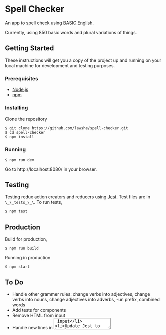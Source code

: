 # Spell Checker
An app to spell check using [BASIC English](http://ogden.basic-english.org/basiceng.html).

Currently, using 850 basic words and plural variations of things.

## Getting Started
These instructions will get you a copy of the project up and running on your local machine for development and testing purposes.

### Prerequisites
- [Node.js](https://nodejs.org/en/)
- [npm](https://www.npmjs.com/)

### Installing
Clone the repository
```
$ git clone https://github.com/lawshe/spell-checker.git
$ cd spell-checker
$ npm install
```

### Running
```
$ npm run dev
```
Go to http://localhost:8080/ in your browser.

## Testing
Testing redux action creators and reducers using [Jest](https://facebook.github.io/jest/). Test files are in `\_\_tests_\_\`. To run tests,
```
$ npm test
```

## Production
Build for production,
```
$ npm run build
```
Running in production
```
$ npm start
```

## To Do
- Handle other grammer rules: change verbs into adjectives, change verbs into nouns, change adjectives into adverbs, -un prefix, combined words
- Add tests for components
- Remove HTML from input
- Handle new lines in <textarea> input
- Update Jest to handle Webpack alias
- Add clear button

## Possible Updates
- Consolidate text input/output into 1 view, perhaps using a WYSIWYG
- Add word suggestions
